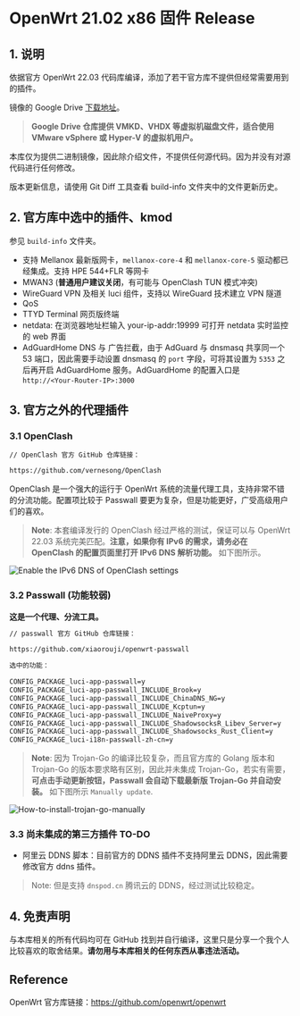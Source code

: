# **OpenWrt 21.02 x86** 固件 Release

## 1. 说明

依据官方 OpenWrt 22.03 代码库编译，添加了若干官方库不提供但经常需要用到的插件。

镜像的 Google Drive [下载地址](https://drive.google.com/drive/folders/1oNbIwviHju9gB-u7NLPs1-FcKSOJJzjE?usp=sharing)。

> **Google Drive 仓库提供 VMKD、VHDX 等虚拟机磁盘文件，适合使用 VMware vSphere 或 Hyper-V 的虚拟机用户。**

本库仅为提供二进制镜像，因此除介绍文件，不提供任何源代码。因为并没有对源代码进行任何修改。

版本更新信息，请使用 Git Diff 工具查看 build-info 文件夹中的文件更新历史。

## 2. 官方库中选中的插件、kmod

参见 `build-info` 文件夹。

- 支持 Mellanox 最新版网卡，`mellanox-core-4` 和 `mellanox-core-5` 驱动都已经集成。支持 HPE 544+FLR 等网卡
- MWAN3 (**普通用户建议关闭**，有可能与 OpenClash TUN 模式冲突)
- WireGuard VPN 及相关 luci 组件，支持以 WireGuard 技术建立 VPN 隧道
- QoS
- TTYD Terminal 网页版终端
- netdata: 在浏览器地址栏输入 your-ip-addr:19999 可打开 netdata 实时监控的 web 界面
- AdGuardHome DNS 与 广告拦截，由于 AdGuard 与 dnsmasq 共享同一个 53 端口，因此需要手动设置 dnsmasq 的 `port` 字段，可将其设置为 `5353` 之后再开启 AdGuardHome 服务。AdGuardHome 的配置入口是 `http://<Your-Router-IP>:3000`

## 3. 官方之外的代理插件

### 3.1 OpenClash

``` txt
// OpenClash 官方 GitHub 仓库链接：

https://github.com/vernesong/OpenClash
```

OpenClash 是一个强大的运行于 OpenWrt 系统的流量代理工具，支持非常不错的分流功能。配置项比较于 Passwall 要更为复杂，但是功能更好，广受高级用户们的喜欢。

> **Note**: 本套编译发行的 OpenClash 经过严格的测试，保证可以与 OpenWrt 22.03 系统完美匹配。**注意，如果你有 IPv6 的需求，请务必在 OpenClash 的配置页面里打开 IPv6 DNS 解析功能。** 如下图所示。

![Enable the IPv6 DNS of OpenClash settings](img/enable_IPv6_DNS_OpenClash.png)

### 3.2 Passwall (功能较弱)

**这是一个代理、分流工具。**

``` txt
// passwall 官方 GitHub 仓库链接：

https://github.com/xiaorouji/openwrt-passwall

选中的功能：

CONFIG_PACKAGE_luci-app-passwall=y
CONFIG_PACKAGE_luci-app-passwall_INCLUDE_Brook=y
CONFIG_PACKAGE_luci-app-passwall_INCLUDE_ChinaDNS_NG=y
CONFIG_PACKAGE_luci-app-passwall_INCLUDE_Kcptun=y
CONFIG_PACKAGE_luci-app-passwall_INCLUDE_NaiveProxy=y
CONFIG_PACKAGE_luci-app-passwall_INCLUDE_ShadowsocksR_Libev_Server=y
CONFIG_PACKAGE_luci-app-passwall_INCLUDE_Shadowsocks_Rust_Client=y
CONFIG_PACKAGE_luci-i18n-passwall-zh-cn=y
```

> **Note**: 因为 Trojan-Go 的编译比较复杂，而且官方库的 Golang 版本和 Trojan-Go 的版本要求略有区别，因此并未集成 Trojan-Go，若实有需要，**可点击手动更新按钮，Passwall 会自动下载最新版 Trojan-Go 并自动安装。** 如下图所示 `Manually update`.

![How-to-install-trojan-go-manually](img/trojan-Go.jpg)

### 3.3 尚未集成的第三方插件 TO-DO

- 阿里云 DDNS 脚本：目前官方的 DDNS 插件不支持阿里云 DDNS，因此需要修改官方 ddns 插件。

> Note: 但是支持 `dnspod.cn` 腾讯云的 DDNS，经过测试比较稳定。

## 4. 免责声明

与本库相关的所有代码均可在 GitHub 找到并自行编译，这里只是分享一个我个人比较喜欢的取舍结果。**请勿用与本库相关的任何东西从事违法活动。**

## Reference

OpenWrt 官方库链接：<https://github.com/openwrt/openwrt>
